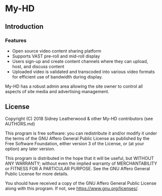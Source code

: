 # My-HD

## Introduction

### Features

* Open source video content sharing platform
* Supports VAST pre-roll and mid-roll display
* Users sign-up and create content channels where they can upload, host, and discuss content
* Uploaded video is validated and transcoded into various video formats for efficient use of bandwidth during display.

My-HD has a robust admin area allowing the site owner to control all aspects of site media and advertising management.  

## License

Copyright (C) 2018 Sidney Leatherwood & other My-HD contributors (see AUTHORS.md)

This program is free software: you can redistribute it and/or modify it under the terms of the GNU Affero General Public License as published by the Free Software Foundation, either version 3 of the License, or (at your option) any later version.

This program is distributed in the hope that it will be useful, but WITHOUT ANY WARRANTY; without even the implied warranty of MERCHANTABILITY or FITNESS FOR A PARTICULAR PURPOSE. See the GNU Affero General Public License for more details.

You should have received a copy of the GNU Affero General Public License along with this program. If not, see <https://www.gnu.org/licenses/>.
